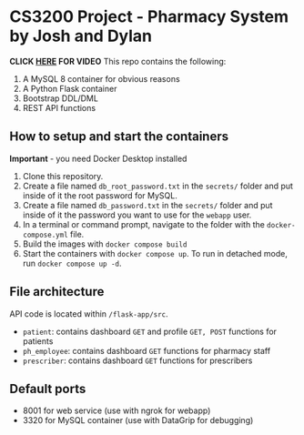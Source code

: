 # CS3200 Project - Pharmacy System by Josh and Dylan

**CLICK [HERE]() FOR VIDEO**
This repo contains the following:

1. A MySQL 8 container for obvious reasons
1. A Python Flask container
1. Bootstrap DDL/DML
1. REST API functions

## How to setup and start the containers

**Important** - you need Docker Desktop installed

1. Clone this repository.  
1. Create a file named `db_root_password.txt` in the `secrets/` folder and put inside of it the root password for MySQL. 
1. Create a file named `db_password.txt` in the `secrets/` folder and put inside of it the password you want to use for the `webapp` user.
1. In a terminal or command prompt, navigate to the folder with the `docker-compose.yml` file.  
1. Build the images with `docker compose build`
1. Start the containers with `docker compose up`.  To run in detached mode, run `docker compose up -d`. 

## File architecture

API code is located within `/flask-app/src`.

- `patient`: contains dashboard `GET` and profile `GET, POST` functions for patients
- `ph_employee`: contains dashboard `GET` functions for pharmacy staff
- `prescriber`: contains dashboard `GET` functions for prescribers

## Default ports

- 8001 for web service (use with ngrok for webapp)
- 3320 for MySQL container (use with DataGrip for debugging)
